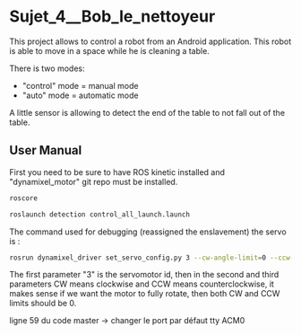 # Sujet_4__Bob_le_nettoyeur

This project allows to control a robot from an Android application.
This robot is able to move in a space while he is cleaning a table.

There is two modes:
- "control" mode = manual mode
- "auto" mode = automatic mode

A little sensor is allowing to detect the end of the table to not fall out of the table.


## User Manual

First you need to be sure to have ROS kinetic installed and "dynamixel_motor" git repo must be installed.


```bash
roscore
```

```bash
roslaunch detection control_all_launch.launch
```

The command used for debugging (reassigned the enslavement) the servo is : 

```bash
rosrun dynamixel_driver set_servo_config.py 3 --cw-angle-limit=0 --ccw-angle-limit=0
```

The first parameter "3" is the servomotor id, then in the second and third parameters CW means clockwise and CCW means counterclockwise, it makes sense if we want the motor to fully rotate, then both CW and CCW limits should be 0.

ligne 59 du code master -> changer le port par défaut tty ACM0


